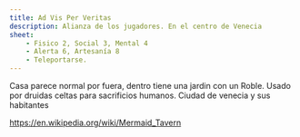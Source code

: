 ```yaml
---
title: Ad Vis Per Veritas
description: Alianza de los jugadores. En el centro de Venecia 
sheet:
    - Fisico 2, Social 3, Mental 4
    - Alerta 6, Artesanía 8
    - Teleportarse.
---
```


Casa parece normal por fuera, dentro tiene una jardin con un Roble. Usado por druidas celtas para sacrificios humanos.
Ciudad de venecia y sus habitantes


https://en.wikipedia.org/wiki/Mermaid_Tavern